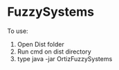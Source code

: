 # FuzzySystems
To use:
1. Open Dist folder
2. Run cmd on dist directory
3. type java -jar OrtizFuzzySystems
